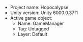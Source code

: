 <!-- UNITY CODE ASSIST INSTRUCTIONS START -->
- Project name: Hopocalypse
- Unity version: Unity 6000.0.37f1
- Active game object:
  - Name: GameManager
  - Tag: Untagged
  - Layer: Default
<!-- UNITY CODE ASSIST INSTRUCTIONS END -->